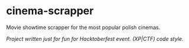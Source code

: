 # cinema-scrapper

Movie showtime scrapper for the most popular polish cinemas.

*Project written just for fun for Hacktoberfest event.
(XP|CTF) code style.*
